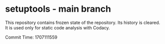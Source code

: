 # setuptools - main branch

This repository contains frozen state of the repository.
Its history is cleared. It is used only for static code
analysis with Codacy.

Commit Time: 1707111559